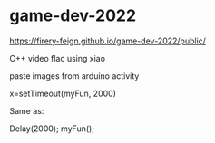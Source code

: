 # game-dev-2022

https://firery-feign.github.io/game-dev-2022/public/



C++ video flac using xiao

paste images from arduino activity


x=setTimeout(myFun, 2000)

Same as:

Delay(2000);
myFun();
